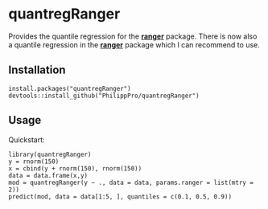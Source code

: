 # quantregRanger

Provides the quantile regression for the [**ranger**](https://github.com/imbs-hl/ranger) package. 
There is now also a quantile regression in the [**ranger**](https://github.com/imbs-hl/ranger) package which I can recommend to use. 

## Installation

    install.packages("quantregRanger")
    devtools::install_github("PhilippPro/quantregRanger")   

## Usage
Quickstart:

    library(quantregRanger)
    y = rnorm(150)
    x = cbind(y + rnorm(150), rnorm(150))
    data = data.frame(x,y)
    mod = quantregRanger(y ~ ., data = data, params.ranger = list(mtry = 2))
    predict(mod, data = data[1:5, ], quantiles = c(0.1, 0.5, 0.9))
